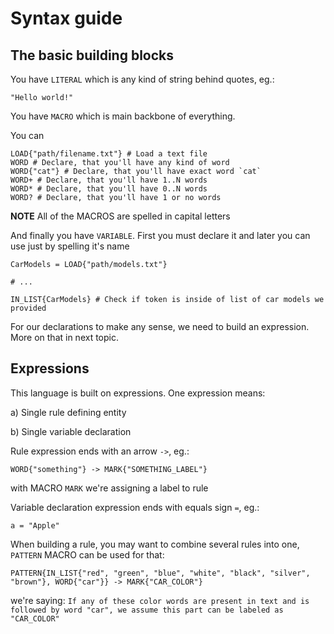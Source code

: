# Syntax guide

## The basic building blocks

You have `LITERAL` which is any kind of string behind quotes, eg.:

```
"Hello world!"
```

You have `MACRO` which is main backbone of everything.

You can

```
LOAD{"path/filename.txt"} # Load a text file
WORD # Declare, that you'll have any kind of word
WORD{"cat"} # Declare, that you'll have exact word `cat`
WORD+ # Declare, that you'll have 1..N words
WORD* # Declare, that you'll have 0..N words
WORD? # Declare, that you'll have 1 or no words
```

**NOTE** All of the MACROS are spelled in capital letters

And finally you have `VARIABLE`. First you must declare it and later you can use just by spelling it's name

```
CarModels = LOAD{"path/models.txt"}

# ...

IN_LIST{CarModels} # Check if token is inside of list of car models we provided
```

For our declarations to make any sense, we need to build an expression. More on that in next topic.

## Expressions

This language is built on expressions. 
One expression means:

a) Single rule defining entity

b) Single variable declaration

Rule expression ends with an arrow `->`, eg.:

`WORD{"something"} -> MARK{"SOMETHING_LABEL"}`

with MACRO `MARK` we're assigning a label to rule

Variable declaration expression ends with equals sign `=`, eg.:
```
a = "Apple"
```

When building a rule, you may want to combine several rules into one, `PATTERN` MACRO can be used for that:

```
PATTERN{IN_LIST{"red", "green", "blue", "white", "black", "silver", "brown"}, WORD{"car"}} -> MARK{"CAR_COLOR"}
```

we're saying: `If any of these color words are present in text and is followed by word "car", we assume this part can be labeled as "CAR_COLOR"`
